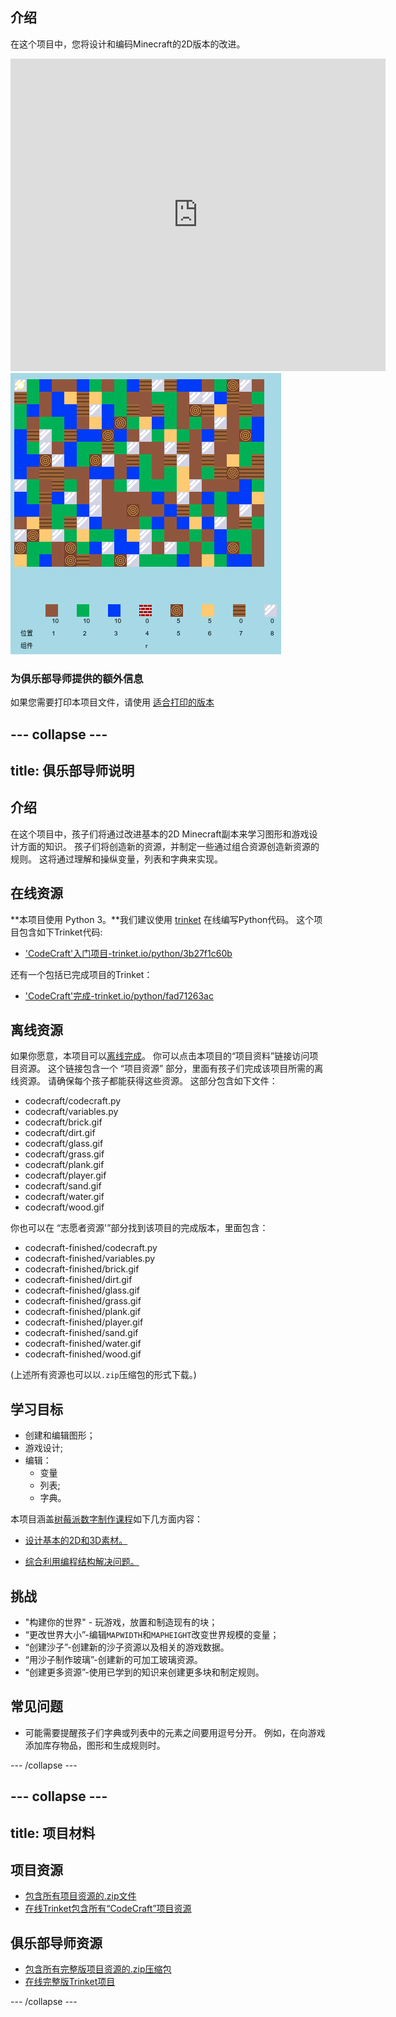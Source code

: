 ## 介绍

在这个项目中，您将设计和编码Minecraft的2D版本的改进。

<div class="trinket">
  <iframe src="https://trinket.io/embed/python/fad71263ac?outputOnly=true&start=result" width="600" height="500" frameborder="0" marginwidth="0" marginheight="0" allowfullscreen>
  </iframe>
  <img src="images/craft-finished.png">
</div>

### 为俱乐部导师提供的额外信息

如果您需要打印本项目文件，请使用 [适合打印的版本](https://projects.raspberrypi.org/zh-CN/projects/codecraft/print)

--- collapse ---
---
title: 俱乐部导师说明
---

## 介绍

在这个项目中，孩子们将通过改进基本的2D Minecraft副本来学习图形和游戏设计方面的知识。 孩子们将创造新的资源，并制定一些通过组合资源创造新资源的规则。 这将通过理解和操纵变量，列表和字典来实现。

## 在线资源

**本项目使用 Python 3。**我们建议使用 [trinket](https://trinket.io/) 在线编写Python代码。 这个项目包含如下Trinket代码:

+ ['CodeCraft'入门项目-trinket.io/python/3b27f1c60b](https://trinket.io/python/3b27f1c60b)

还有一个包括已完成项目的Trinket：

+ ['CodeCraft'完成-trinket.io/python/fad71263ac](https://trinket.io/python/fad71263ac)

## 离线资源

如果你愿意，本项目可以[离线完成](https://www.codeclubprojects.org/en-GB/resources/python-working-offline/)。 你可以点击本项目的“项目资料”链接访问项目资源。 这个链接包含一个 “项目资源” 部分，里面有孩子们完成该项目所需的离线资源。 请确保每个孩子都能获得这些资源。 这部分包含如下文件：

+ codecraft/codecraft.py
+ codecraft/variables.py
+ codecraft/brick.gif
+ codecraft/dirt.gif
+ codecraft/glass.gif
+ codecraft/grass.gif
+ codecraft/plank.gif
+ codecraft/player.gif
+ codecraft/sand.gif
+ codecraft/water.gif
+ codecraft/wood.gif

你也可以在 “志愿者资源'”部分找到该项目的完成版本，里面包含：

+ codecraft-finished/codecraft.py
+ codecraft-finished/variables.py
+ codecraft-finished/brick.gif
+ codecraft-finished/dirt.gif
+ codecraft-finished/glass.gif
+ codecraft-finished/grass.gif
+ codecraft-finished/plank.gif
+ codecraft-finished/player.gif
+ codecraft-finished/sand.gif
+ codecraft-finished/water.gif
+ codecraft-finished/wood.gif

(上述所有资源也可以以`.zip`压缩包的形式下载。)

## 学习目标

+ 创建和编辑图形；
+ 游戏设计;
+ 编辑： 
    + 变量
    + 列表;
    + 字典。

本项目涵盖[树莓派数字制作课程](https://rpf.io/curriculum)如下几方面内容：

+ [设计基本的2D和3D素材。](https://www.raspberrypi.org/curriculum/design/creator)

+ [综合利用编程结构解决问题。](https://www.raspberrypi.org/curriculum/programming/builder)

## 挑战

+ "构建你的世界" - 玩游戏，放置和制造现有的块；
+ “更改世界大小”-编辑`MAPWIDTH`和`MAPHEIGHT`改变世界规模的变量；
+ “创建沙子”-创建新的沙子资源以及相关的游戏数据。
+ “用沙子制作玻璃”-创建新的可加工玻璃资源。
+ “创建更多资源”-使用已学到的知识来创建更多块和制定规则。

## 常见问题

+ 可能需要提醒孩子们字典或列表中的元素之间要用逗号分开。 例如，在向游戏添加库存物品，图形和生成规则时。

--- /collapse ---

--- collapse ---
---
title: 项目材料
---

## 项目资源

+ [包含所有项目资源的.zip文件](resources/codecraft-resources.zip)
+ [在线Trinket包含所有“CodeCraft”项目资源](https://trinket.io/python/3b27f1c60b)

## 俱乐部导师资源

+ [包含所有完整版项目资源的.zip压缩包](solutions/codecraft-solution.zip)
+ [在线完整版Trinket项目](https://trinket.io/python/fad71263ac)

--- /collapse ---
